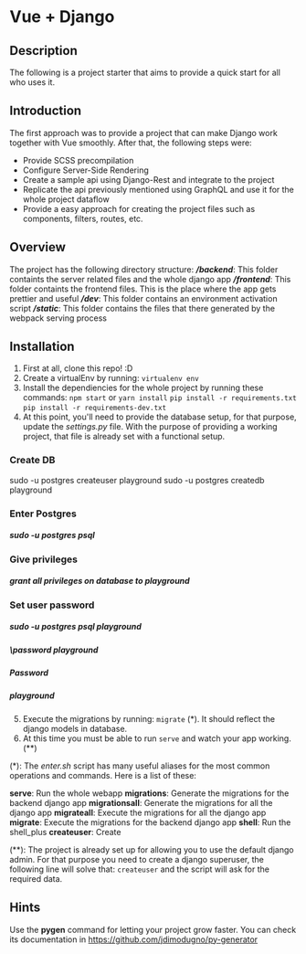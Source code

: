 # Vue + Django

## Description
The following is a project starter that aims to provide a quick start for all who uses it.

## Introduction

The first approach was to provide a project that can make Django work together with Vue smoothly.
After that, the following steps were:
- Provide SCSS precompilation
- Configure Server-Side Rendering
- Create a sample api using Django-Rest and integrate to the project
- Replicate the api previously mentioned using GraphQL and use it for the whole project dataflow
- Provide a easy approach for creating the project files such as components, filters, routes, etc.

## Overview

The project has the following directory structure:
***/backend***: This folder containts the server related files and the whole django app
***/frontend***: This folder containts the frontend files. This is the place where the app gets prettier and useful
***/dev***: This folder contains an environment activation script
***/static***: This folder contains the files that there generated by the webpack serving process


## Installation

1) First at all, clone this repo! :D
2) Create a virtualEnv by running: `virtualenv env`
3) Install the dependiencies for the whole project by running these commands:
    `npm start` or  `yarn install`
    `pip install -r requirements.txt`
    `pip install -r requirements-dev.txt`
4) At this point, you'll need to provide the database setup, for that purpose, update the *settings.py* file. With the purpose of providing a working project, that file is already set with a functional setup.


### Create DB

sudo -u postgres createuser playground
sudo -u postgres createdb playground

### Enter Postgres

##### sudo -u postgres psql

### Give privileges

##### grant all privileges on database to playground

### Set user password

##### sudo -u postgres psql playground
##### \password playground
##### Password
##### playground


5) Execute the migrations by running: `migrate` (*). It should reflect the django models in database.
6) At this time you must be able to run `serve` and watch your app working. (**)

(\*): The *enter.sh* script has many useful aliases for the most common operations and commands. Here is a list of these:

**serve**: Run the whole webapp
**migrations**: Generate the migrations for the backend django app
**migrationsall**: Generate the migrations for all the django app
**migrateall**: Execute the migrations for all the django app
**migrate**: Execute the migrations for the backend django app
**shell**: Run the shell_plus
**createuser**: Create

(\*\*): The project is already set up for allowing you to use the default django admin. For that purpose you need to create a django superuser, the following line will solve that: `createuser` and the script will ask for the required data.

## Hints
Use the **pygen** command for letting your project grow faster.
You can check its documentation in https://github.com/jdimodugno/py-generator

